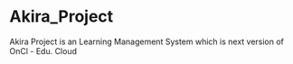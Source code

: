 # Akira_Project
 Akira Project is an Learning Management System which is next version of OnCl - Edu. Cloud
